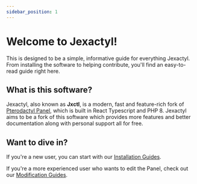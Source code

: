 ```yaml
---
sidebar_position: 1
---
```


# Welcome to Jexactyl!

This is designed to be a simple, informative guide for everything Jexactyl.
From installing the software to helping contribute, you'll find an easy-to-read
guide right here.

## What is this software?

Jexactyl, also known as **Jxctl**, is a modern, fast and feature-rich fork of 
[Pterodactyl Panel](https://github.com/pterodactyl/panel), which is built in
React Typescript and PHP 8. Jexactyl aims to be a fork of this software
which provides more features and better documentation along with personal
support all for free.

## Want to dive in?

If you're a new user, you can start with our [Installation Guides](http://localhost:3000/docs/placeholder).

If you're a more experienced user who wants to edit the Panel, check out our [Modification Guides](http://localhost:3000/docs/placeholder).

